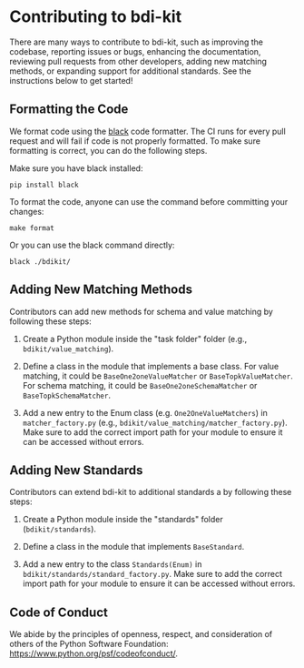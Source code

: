 Contributing to bdi-kit
=======================

There are many ways to contribute to bdi-kit, such as improving the codebase, reporting 
issues or bugs, enhancing the documentation, reviewing pull requests from other developers, 
adding new matching methods, or expanding support for additional standards. 
See the instructions below to get started!


Formatting the Code
-------------------

We format code using the [black](https://black.readthedocs.io/en/stable/) code formatter.
The CI runs for every pull request and will fail if code is not properly formatted.
To make sure formatting is correct, you can do the following steps.

Make sure you have black installed:
```
pip install black
```

To format the code, anyone can use the command before committing your changes:
```
make format
```

Or you can use the black command directly:
```
black ./bdikit/
```


Adding New Matching Methods
---------------------------

Contributors can add new methods for schema and value matching by following these steps:

1. Create a Python module inside the "task folder" folder (e.g., `bdikit/value_matching`).

2. Define a class in the module that implements a base class. For value matching, it could be `BaseOne2oneValueMatcher` or `BaseTopkValueMatcher`.  For schema matching, it could be `BaseOne2oneSchemaMatcher` or `BaseTopkSchemaMatcher`.

3. Add a new entry to the Enum class (e.g. `One2OneValueMatchers`) in `matcher_factory.py` (e.g., `bdikit/value_matching/matcher_factory.py`). 
Make sure to add the correct import path for your module to ensure it can be accessed without errors.


Adding New Standards
--------------------

Contributors can extend bdi-kit to additional standards  a by following these steps:

1. Create a Python module inside the "standards" folder (`bdikit/standards`).

2. Define a class in the module that implements `BaseStandard`.

3. Add a new entry to the class `Standards(Enum)` in `bdikit/standards/standard_factory.py`. Make sure to add the correct import path for your 
module to ensure it can be accessed without errors.


Code of Conduct
---------------

We abide by the principles of openness, respect, and consideration of others
of the Python Software Foundation: https://www.python.org/psf/codeofconduct/.